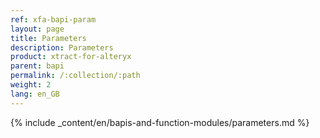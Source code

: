 ```yaml
---
ref: xfa-bapi-param
layout: page
title: Parameters
description: Parameters
product: xtract-for-alteryx
parent: bapi
permalink: /:collection/:path
weight: 2
lang: en_GB
---
```


{% include _content/en/bapis-and-function-modules/parameters.md %}